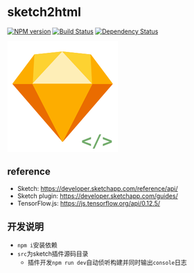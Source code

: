 # sketch2html

[![NPM version](https://badge.fury.io/js/sketch2html.png)](https://npmjs.org/package/sketch2html)
[![Build Status](https://travis-ci.org/sketch2html/sketch2html.svg?branch=master)](https://travis-ci.org/sketch2html/sketch2html)
[![Dependency Status](https://david-dm.org/sketch2html/sketch2html.png)](https://david-dm.org/sketch2html/sketch2html)

[![logo](https://raw.githubusercontent.com/sketch2html/sketch2html/master/assets/icon.png)](https://github.com/sketch2html/sketch2html)

## reference
* Sketch: https://developer.sketchapp.com/reference/api/
* Sketch plugin: https://developer.sketchapp.com/guides/
* TensorFlow.js: https://js.tensorflow.org/api/0.12.5/

## 开发说明
* `npm i`安装依赖
* `src`为sketch插件源码目录
  * 插件开发`npm run dev`自动侦听构建并同时输出`console`日志
